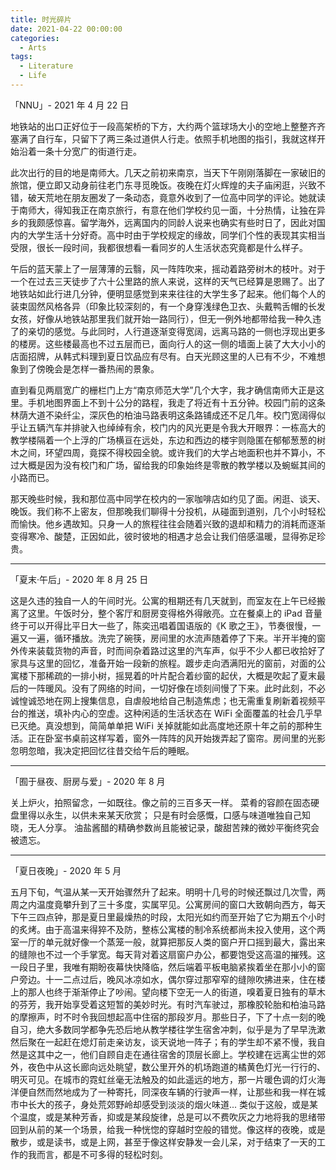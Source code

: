 ```yaml
---
title: 时光碎片
date: 2021-04-22 00:00:00
categories:
  - Arts
tags:
  - Literature
  - Life
---
```


<!-- / CONTENT HIDDEN BY AUTHOR / -->

「NNU」- 2021 年 4 月 22 日

地铁站的出口正好位于一段高架桥的下方，大约两个篮球场大小的空地上整整齐齐塞满了自行车，只留下了两三条过道供人行走。依照手机地图的指引，我就这样开始沿着一条十分宽广的街道行走。

此次出行的目的地是南师大。几天之前初来南京，当天下午刚刚落脚在一家破旧的旅馆，便立即又动身前往老门东寻觅晚饭。夜晚在灯火辉煌的夫子庙闲逛，兴致不错，破天荒地在朋友圈发了一条动态，竟意外收到了一位高中同学的评论。她就读于南师大，得知我正在南京旅行，有意在他们学校约见一面，十分热情，让独在异乡的我颇感惊喜。留学海外，远离国内的同龄人说来也确实有些时日了，因此对国内的大学生活十分好奇。高中时由于学校规定的缘故，同学们个性的表现其实相当受限，很长一段时间，我都很想看一看同岁的人生活状态究竟都是什么样子。

午后的蓝天蒙上了一层薄薄的云翳，风一阵阵吹来，摇动着路旁树木的枝叶。对于一个在过去三天徒步了六十公里路的旅人来说，这样的天气已经算是恩赐了。出了地铁站如此行进几分钟，便明显感觉到来来往往的大学生多了起来。他们每个人的装束固然风格各异（印象比较深刻的，有一个身穿浅绿色卫衣、头戴鸭舌帽的长发女孩，好像从地铁站那里我们就开始一路同行），但无一例外地都带给我一种久违了的亲切的感觉。与此同时，人行道逐渐变得宽阔，远离马路的一侧也浮现出更多的楼房。这些楼最高也不过五层而已，面向行人的这一侧的墙面上装了大大小小的店面招牌，从韩式料理到夏日饮品应有尽有。白天光顾这里的人已有不少，不难想象到了傍晚会是怎样一番热闹的景象。

直到看见两扇宽广的栅栏门上方“南京师范大学”几个大字，我才确信南师大正是这里。手机地图界面上不到十公分的路程，我走了将近有十五分钟。校园门前的这条林荫大道不染纤尘，深灰色的柏油马路表明这条路铺成还不足几年。校门宽阔得似乎让五辆汽车并排驶入也绰绰有余，校门内的风光更是令我大开眼界：一栋高大的教学楼隔着一个上浮的广场横亘在远处，东边和西边的楼宇则隐匿在郁郁葱葱的树木之间，环望四周，竟探不得校园全貌。或许我们的大学占地面积也并不算小，不过大概是因为没有校门和广场，留给我的印象始终是零散的教学楼以及蜿蜒其间的小路而已。

那天晚些时候，我和那位高中同学在校内的一家咖啡店如约见了面。闲逛、谈天、晚饭。我们称不上密友，但那晚我们聊得十分投机，从碰面到道别，几个小时轻松而愉快。他乡遇故知。只身一人的旅程往往会随着兴致的退却和精力的消耗而逐渐变得寒冷、酸楚，正因如此，彼时彼地的相遇才总会让我们倍感温暖，显得弥足珍贵。

---

「夏末·午后」- 2020 年 8 月 25 日

这是久违的独自一人的午间时光。公寓的租期还有几天就到，而室友在上午已经搬离了这里。午饭时分，整个客厅和厨房变得格外得敞亮。立在餐桌上的 iPad 音量终于可以开得比平日大一些了，陈奕迅唱着国语版的《K 歌之王》，节奏很慢，一遍又一遍，循环播放。洗完了碗筷，房间里的水流声随着停了下来。半开半掩的窗外传来装载货物的声音，时而间杂着路过这里的汽车声，似乎不少人都已收拾好了家具与这里的回忆，准备开始一段新的旅程。踱步走向洒满阳光的窗前，对面的公寓楼下那稀疏的一排小树，摇晃着的叶片配合着纱窗的起伏，大概是吹起了夏末最后的一阵暖风。没有了网络的时间，一切好像在顷刻间慢了下来。此时此刻，不必诚惶诚恐地在网上搜集信息，自虐般地给自己制造焦虑；也无需重复刷新着视频平台的推送，填补内心的空虚。这种闲适的生活状态在 WiFi 全面覆盖的社会几乎早已灭绝。真没想到，简简单单把 WiFi 关掉就能如此高度地还原十年之前的那种生活。正在卧室书桌前这样写着，窗外一阵阵的风开始拨弄起了窗帘。房间里的光影忽明忽暗，我决定把回忆往昔交给午后的睡眠。

---

「囿于昼夜、厨房与爱」- 2020 年 8 月

关上炉火，拍照留念，一如既往。像之前的三百多天一样。
菜肴的容颜在固态硬盘里得以永生，以供未来某天欣赏；
只是有时会感慨，口感与味道唯独自己知晓，无人分享。
油盐酱醋的精确参数尚且能被记录，酸甜苦辣的微妙平衡终究会被遗忘。

---

「夏日夜晚」- 2020 年 5 月

五月下旬，气温从某一天开始骤然升了起来。明明十几号的时候还飘过几次雪，两周之内温度竟攀升到了三十多度，实属罕见。公寓房间的窗口大致朝向西方，每天下午三四点钟，那是夏日里最燥热的时段，太阳光如约而至开始了它为期五个小时的炙烤。由于高温来得猝不及防，整栋公寓楼的制冷系统都尚未投入使用，这个两室一厅的单元就好像一个蒸笼一般，就算把那反人类的窗户开口摇到最大，露出来的缝隙也不过一个手掌宽。每天背对着这扇窗户办公，都要饱受这高温的摧残。这一段日子里，我唯有期盼夜幕快快降临，然后端着平板电脑紧挨着坐在那小小的窗户旁边。十一二点过后，晚风冰凉如水，偶尔穿过那窄窄的缝隙吹拂进来，住在楼上的那人也终于渐渐停止了吵闹。望向楼下空无一人的街道，嗅着夏日独有的草木的芬芳，我开始享受着这短暂的美妙时光。有时汽车驶过，那橡胶轮胎和柏油马路的摩擦声，时不时令我回想起高中住宿的那段岁月。那些日子，下了十点一刻的晚自习，绝大多数同学都争先恐后地从教学楼往学生宿舍冲刺，似乎是为了早早洗漱然后聚在一起赶在熄灯前走亲访友，谈天说地一阵子；有的学生却不紧不慢，我自然是这其中之一，他们自顾自走在通往宿舍的顶层长廊上。学校建在远离尘世的郊外，夜色中从这长廊向远处眺望，数公里开外的机场跑道的橘黄色灯光一行行的、明灭可见。在城市的霓虹丝毫无法触及的如此遥远的地方，那一片暖色调的灯火海洋便自然而然地成为了一种寄托，同深夜车辆的行驶声一样，让那些和我一样在城市中长大的孩子，身处荒郊野岭却感受到淡淡的烟火味道... 类似于这般，或是某个温度，或是某种芳香，抑或是某段旋律，总是可以不费吹灰之力地将我的思绪带回到从前的某一个场景，给我一种恍惚的穿越时空般的错觉。像这样的夜晚，或是散步，或是读书，或是上网，甚至于像这样安静发一会儿呆，对于结束了一天的工作的我而言，都是不可多得的轻松时刻。
